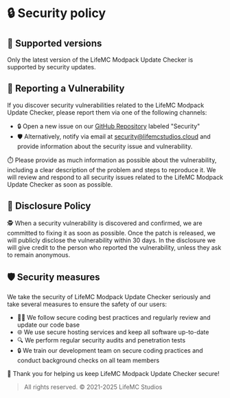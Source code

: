 # 🔒 Security policy 

## 🚀 Supported versions 

Only the latest version of the LifeMC Modpack Update Checker is supported by security updates. 

## 🚨 Reporting a Vulnerability 

If you discover security vulnerabilities related to the LifeMC Modpack Update Checker, please report them via one of the following channels:

- 🔒 Open a new issue on our [GitHub Repository](https://github.com/LifeMC-Studios/LifeMC/issues) labeled "Security" 
- 🛡️ Alternatively, notify via email at security@lifemcstudios.cloud and provide information about the security issue and vulnerability.

⏱️ Please provide as much information as possible about the vulnerability, including a clear description of the problem and steps to reproduce it. We will review and respond to all security issues related to the LifeMC Modpack Update Checker as soon as possible.

## 📜 Disclosure Policy 

🕵️ When a security vulnerability is discovered and confirmed, we are committed to fixing it as soon as possible. Once the patch is released, we will publicly disclose the vulnerability within 30 days. In the disclosure we will give credit to the person who reported the vulnerability, unless they ask to remain anonymous.

## 🛡️ Security measures 

We take the security of LifeMC Modpack Update Checker seriously and take several measures to ensure the safety of our users:

- 👨‍💻 We follow secure coding best practices and regularly review and update our code base 
- 🌐 We use secure hosting services and keep all software up-to-date 
- 🔍 We perform regular security audits and penetration tests 
- 🔒 We train our development team on secure coding practices and conduct background checks on all team members 

🙏 Thank you for helping us keep LifeMC Modpack Update Checker secure!

> All rights reserved. © 2021-2025 LifeMC Studios
